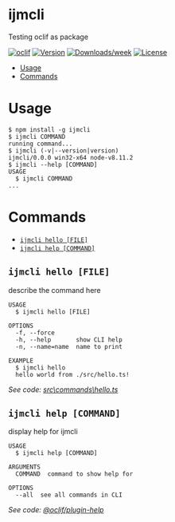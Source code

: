 ijmcli
======

Testing oclif as package

[![oclif](https://img.shields.io/badge/cli-oclif-brightgreen.svg)](https://oclif.io)
[![Version](https://img.shields.io/npm/v/ijmcli.svg)](https://npmjs.org/package/ijmcli)
[![Downloads/week](https://img.shields.io/npm/dw/ijmcli.svg)](https://npmjs.org/package/ijmcli)
[![License](https://img.shields.io/npm/l/ijmcli.svg)](https://github.com/ijimmun/ijmcli/blob/master/package.json)

<!-- toc -->
* [Usage](#usage)
* [Commands](#commands)
<!-- tocstop -->
# Usage
<!-- usage -->
```sh-session
$ npm install -g ijmcli
$ ijmcli COMMAND
running command...
$ ijmcli (-v|--version|version)
ijmcli/0.0.0 win32-x64 node-v8.11.2
$ ijmcli --help [COMMAND]
USAGE
  $ ijmcli COMMAND
...
```
<!-- usagestop -->
# Commands
<!-- commands -->
* [`ijmcli hello [FILE]`](#ijmcli-hello-file)
* [`ijmcli help [COMMAND]`](#ijmcli-help-command)

## `ijmcli hello [FILE]`

describe the command here

```
USAGE
  $ ijmcli hello [FILE]

OPTIONS
  -f, --force
  -h, --help       show CLI help
  -n, --name=name  name to print

EXAMPLE
  $ ijmcli hello
  hello world from ./src/hello.ts!
```

_See code: [src\commands\hello.ts](https://github.com/ijimmun/ijmcli/blob/v0.0.0/src\commands\hello.ts)_

## `ijmcli help [COMMAND]`

display help for ijmcli

```
USAGE
  $ ijmcli help [COMMAND]

ARGUMENTS
  COMMAND  command to show help for

OPTIONS
  --all  see all commands in CLI
```

_See code: [@oclif/plugin-help](https://github.com/oclif/plugin-help/blob/v2.1.3/src\commands\help.ts)_
<!-- commandsstop -->
